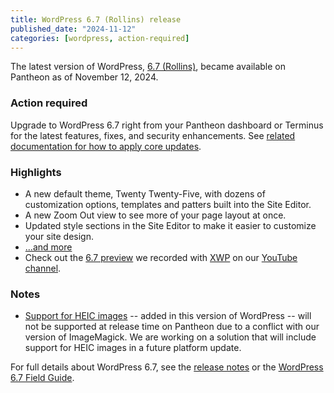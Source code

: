 ```yaml
---
title: WordPress 6.7 (Rollins) release
published_date: "2024-11-12"
categories: [wordpress, action-required]
---
```


The latest version of WordPress, [6.7 (Rollins)](https://wordpress.org/news/2024/11/rollins/), became available on Pantheon as of November 12, 2024.

### Action required
Upgrade to WordPress 6.7 right from your Pantheon dashboard or Terminus for the latest features, fixes, and security enhancements. See [related documentation for how to apply core updates](/core-updates#apply-upstream-updates-via-the-site-dashboard).

### Highlights

* A new default theme, Twenty Twenty-Five, with dozens of customization options, templates and patters built into the Site Editor.
* A new Zoom Out view to see more of your page layout at once.
* Updated style sections in the Site Editor to make it easier to customize your site design.
* [...and more](https://wordpress.org/download/releases/6-7/)
* Check out the [6.7 preview](https://www.youtube.com/watch?v=mH3BIm8AP70) we recorded with [XWP](https://xwp.co/) on our [YouTube channel](https://www.youtube.com/getpantheon).

### Notes

* [Support for HEIC images](https://make.wordpress.org/core/2024/08/15/automatic-conversion-of-heic-images-to-jpeg-in-wordpress-6-7/) -- added in this version of WordPress -- will not be supported at release time on Pantheon due to a conflict with our version of ImageMagick. We are working on a solution that will include support for HEIC images in a future platform update.

For full details about WordPress 6.7, see the [release notes](https://wordpress.org/documentation/wordpress-version/version-6-7/) or the [WordPress 6.7 Field Guide](https://make.wordpress.org/core/2024/10/23/wordpress-6-7-field-guide/).
